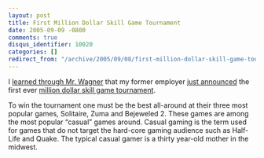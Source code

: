 ```yaml
---
layout: post
title: First Million Dollar Skill Game Tournament
date: 2005-09-09 -0800
comments: true
disqus_identifier: 10020
categories: []
redirect_from: "/archive/2005/09/08/first-million-dollar-skill-game-tournament.aspx/"
---
```


I [learned through Mr. Wagner](http://wagnerblog.com/index.php?p=466)
that my former employer [just
announced](http://www.newswire.ca/en/releases/archive/September2005/08/c7052.html)
the first ever [million dollar skill game
tournament](http://gogames.skilljam.com/help/milliondollartourn_rules.asp).

To win the tournament one must be the best all-around at their three
most popular games, Solitaire, Zuma and Bejeweled 2. These games are
among the most popular “casual” games around. Casual gaming is the term
used for games that do not target the hard-core gaming audience such as
Half-Life and Quake. The typical casual gamer is a thirty year-old
mother in the midwest.

